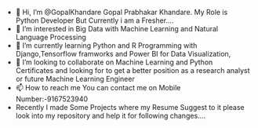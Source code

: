 - 👋 Hi, I’m @GopalKhandare Gopal Prabhakar Khandare. My Role is Python Developer But Currently i am a Fresher....
- 👀 I’m interested in Big Data with Machine Learning and Natural Language Processing
- 🌱 I’m currently learning Python and R Programming with Django,Tensorflow framworks and Power BI for Data Visualization,
- 💞️ I’m looking to collaborate on Machine Learning and Python Certificates and looking for to get a better position as a research analyst or future Machine Learning Engineer
- 📫 How to reach me You can contact me on Mobile Number:-9167523940
- Recently I made Some Projects where my Resume Suggest to it please look into my repository and help it for following changes....
<!---
GopalKhandare/GopalKhandare is a ✨ special ✨ repository because its `README.md` (this file) appears on your GitHub profile.
You can click the Preview link to take a look at your changes.
--->
